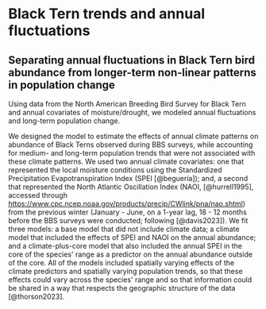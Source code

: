 # Black Tern trends and annual fluctuations

## Separating annual fluctuations in Black Tern bird abundance from longer-term non-linear patterns in population change

Using data from the North American Breeding Bird Survey for Black Tern and annual covariates of moisture/drought, we modeled annual fluctuations and long-term population change. 

We designed the model to estimate the effects of annual climate patterns on abundance of Black Terns observed during BBS surveys, while accounting for medium- and long-term population trends that were not associated with these climate patterns. We used two annual climate covariates: one that represented the local moisture conditions using the Standardized Precipitation Evapotranspiration Index (SPEI [@beguería]); and, a second that represented the North Atlantic Oscillation Index (NAOI, [@hurrell1995], accessed through https://www.cpc.ncep.noaa.gov/products/precip/CWlink/pna/nao.shtml) from the previous winter (January - June, on a 1-year lag, 18 - 12 months before the BBS surveys were conducted; following [@davis2023]). We fit three models: a base model that did not include climate data; a climate model that included the effects of SPEI and NAOI on the annual abundance; and a climate-plus-core model that also included the annual SPEI in the core of the species' range as a predictor on the annual abundance outside of the core. All of the models included spatially varying effects of the climate predictors and spatially varying population trends, so that these effects could vary across the species' range and so that information could be shared in a way that respects the geographic structure of the data [@thorson2023].



